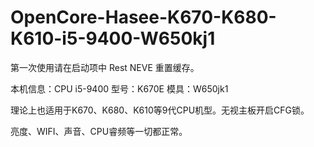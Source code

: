 # OpenCore-Hasee-K670-K680-K610-i5-9400-W650kj1

第一次使用请在启动项中 Rest NEVE 重置缓存。



本机信息：CPU  i5-9400
型号：K670E
模具：W650jk1

理论上也适用于K670、K680、K610等9代CPU机型。无视主板开启CFG锁。

亮度、WIFI、声音、CPU睿频等一切都正常。

